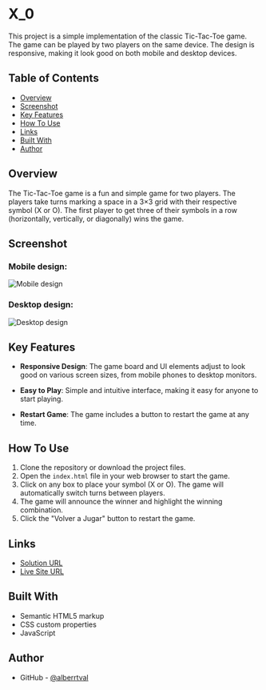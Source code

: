 # X_0

This project is a simple implementation of the classic Tic-Tac-Toe game. The game can be played by two players on the same device. The design is responsive, making it look good on both mobile and desktop devices.

## Table of Contents

- [Overview](#overview)
- [Screenshot](#screenshot)
- [Key Features](#key-features)
- [How To Use](#how-to-use)
- [Links](#links)
- [Built With](#built-with)
- [Author](#author)

## Overview

The Tic-Tac-Toe game is a fun and simple game for two players. The players take turns marking a space in a 3×3 grid with their respective symbol (X or O). The first player to get three of their symbols in a row (horizontally, vertically, or diagonally) wins the game.

## Screenshot

### Mobile design:
![Mobile design](mobile-design.png)

### Desktop design:
![Desktop design](desktop-design.png)

## Key Features

- **Responsive Design**: The game board and UI elements adjust to look good on various screen sizes, from mobile phones to desktop monitors.

- **Easy to Play**: Simple and intuitive interface, making it easy for anyone to start playing.

- **Restart Game**: The game includes a button to restart the game at any time.

## How To Use

1. Clone the repository or download the project files.
2. Open the `index.html` file in your web browser to start the game.
3. Click on any box to place your symbol (X or O). The game will automatically switch turns between players.
4. The game will announce the winner and highlight the winning combination.
5. Click the "Volver a Jugar" button to restart the game.

## Links

- [Solution URL](https://github.com/alberrtval/X_0)
- [Live Site URL](https://alberrtval.github.io/X_0/)

## Built With

- Semantic HTML5 markup
- CSS custom properties
- JavaScript

## Author

- GitHub - [@alberrtval](https://github.com/alberrtval)